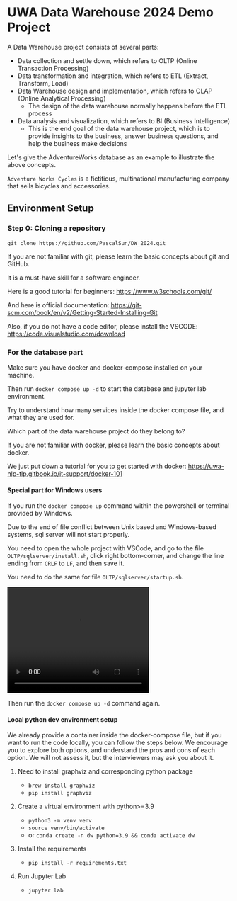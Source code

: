 # UWA Data Warehouse 2024 Demo Project

A Data Warehouse project consists of several parts:

- Data collection and settle down, which refers to OLTP (Online Transaction Processing)
- Data transformation and integration, which refers to ETL (Extract, Transform, Load)
- Data Warehouse design and implementation, which refers to OLAP (Online Analytical Processing)
    - The design of the data warehouse normally happens before the ETL process
- Data analysis and visualization, which refers to BI (Business Intelligence)
    - This is the end goal of the data warehouse project, which is to provide insights to the business, answer business
      questions, and help the business make decisions

Let's give the AdventureWorks database as an example to illustrate the above concepts.

`Adventure Works Cycles` is a fictitious, multinational manufacturing company that sells bicycles and accessories.

## Environment Setup

### Step 0: Cloning a repository

```
git clone https://github.com/PascalSun/DW_2024.git
```

If you are not familiar with git, please learn the basic concepts about git and GitHub.

It is a must-have skill for a software engineer.

Here is a good tutorial for beginners: https://www.w3schools.com/git/

And here is official documentation: https://git-scm.com/book/en/v2/Getting-Started-Installing-Git

Also, if you do not have a code editor, please install the VSCODE: https://code.visualstudio.com/download

### For the database part

Make sure you have docker and docker-compose installed on your machine.

Then run `docker compose up -d` to start the database and jupyter lab environment.

Try to understand how many services inside the docker compose file, and what they are used for.

Which part of the data warehouse project do they belong to?

If you are not familiar with docker, please learn the basic concepts about docker.

We just put down a tutorial for you to get started with docker: https://uwa-nlp-tlp.gitbook.io/it-support/docker-101

#### Special part for Windows users

If you run the `docker compose up` command within the powershell or terminal provided by Windows.

Due to the end of file conflict between Unix based and Windows-based systems, sql server will not start properly.

You need to open the whole project with VSCode, and go to the file `OLTP/sqlserver/install.sh`, click right
bottom-corner, and change the line ending from `CRLF` to `LF`, and then save it.

You need to do the same for file `OLTP/sqlserver/startup.sh`.

<video width="320" height="240" controls>
  <source src="imgs/change_end_of_file.mp4" type="video/mp4">
  Your browser does not support the video tag.
</video>

Then run the `docker compose up -d` command again.

#### Local python dev environment setup

We already provide a container inside the docker-compose file,
but if you want to run the code locally, you can follow the steps below.
We encourage you to explore both options, and understand the pros and cons of each option.
We will not assess it, but the interviewers may ask you about it.

1. Need to install graphviz and corresponding python package
    - `brew install graphviz`
    - `pip install graphviz`

2. Create a virtual environment with python>=3.9
    - `python3 -m venv venv`
    - `source venv/bin/activate`
    - or `conda create -n dw python=3.9 && conda activate dw`
3. Install the requirements
    - `pip install -r requirements.txt`
4. Run Jupyter Lab
    - `jupyter lab`
